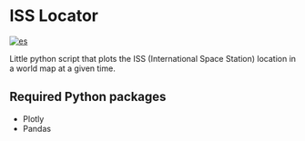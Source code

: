 # ISS Locator

[![es](https://img.shields.io/badge/lang-es-orange.svg)](https://github.com/walgab/ISS_Locator/blob/master/README.es.md)

Little python script that plots the ISS (International Space Station) location in a world map at a given time.

## Required Python packages
- Plotly
- Pandas